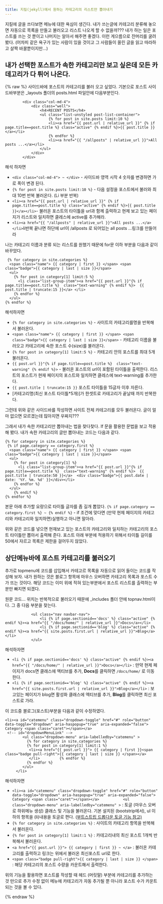 ```yaml
---
title: 지킬(jekyll)에서 원하는 카테고리의 리스트만 뽑아내기
---
```


지킬에 글을 쓰다보면 메뉴에 대한 욕심이 생긴다. 
내가 쓰는글에 카테고리 분류해 놓으면 자동으로 목록을 만들고 불러오고 리스트 나오게 할 수 없을까???
내가 하는 일은 포스트를 쓰는 것 뿐이고 나머지는 알아서 해주면 좋겠다. 이런 게으름으로 잔머리를 굴려 봤다. (어차피 같은 욕구가 있는 사람이 있을 것이고 그 사람들이 올린 글을 읽고 따라하고 살짝 바꿀뿐이지만...)

## 내가 선택한 포스트가 속한 카테고리만 보고 싶은데 모든 카데고리가 다 튀어 나온다. 
{% raw %}
사이드바에 포스트의 카테고리를 불러 오고 싶었다. 
기본으로 포스트 사이드바부분은 _layouts 폴더의 posts.html 파일안에 다음부분인다.  

```
        <div class="col-md-4">
            <div class="well">
                <h4>RECENT POSTS</h4>
                <ul class="list-unstyled post-list-container">
                    {% for post in site.posts limit:10 %}
                    <li><a href="{{ post.url | relative_url }}" {% if page.title==post.title %} class="active" {% endif %}>{{ post.title }}</a></li>
                    {% endfor %}
                    <li><a href="{{ "/allposts" | relative_url }}">All posts ...</a></li>
                </ul>
            </div>
        </div>
```

해석 하자면 
- `<div class="col-md-4"> ~ </div>` - 사이드바  영역 시작 4 숫자를 변경하면 가로 폭이 변경 된다. 
- `{% for post in site.posts limit:10 %}` -  다음 설정을 포스트에서 불러와 최대 10번 반복 불러온다. (Li 부분 반복)
- `<li><a href="{{ post.url | relative_url }}" {% if page.title==post.title %} class="active" {% endif %}>{{ post.title }}</a></li>`- 불러온 포스트의 타이틀을 url과 함께 출력하고 현제 보고 있는 페이지가 리스트와 일치하면 클레스에 active를 추가해라.
- `<li><a href="{{ "/allposts" | relative_url }}">All posts ...</a></li>`li반복 끝나면 하단에 url이 /allposts 로 되어있는  all posts …링크를 만들어라 

나는 카테고리 이름과 분류 되는 리스트를 원했기 때문에 for문 이하 부분을 다음과 같이 바꾸었다. 
```
 {% for category in site.categories %}
  <span class="name"> {{ category | first }} </span> <span class="badge">{{ category | last | size }}</span>
  <ul>
    {% for post in category[1] limit:5 %}
      <li class="list-group-item"><a href="{{ post.url }}"{% if page.title==post.title %}  class="text-warning" {% endif %}>  {{ post.title | truncate:15 }}</a> </li>
    {% endfor %}
  </ul>
{% endfor %}   
```
해석하자면 
- `{% for category in site.categories %}` - 사이트의 카테고리를명을 반복해서 불러온다. 
- `<span class="name"> {{ category | first }} </span> <span class="badge">{{ category | last | size }}</span>`  - 카테고리 이름을 불러오고 카테고리에 속한 포스트 수(size)를 불러온다. 
- `{% for post in category[1] limit:5 %}` - 카테고리 안의 포스트를 최대 5개불러온다.
- `{{ post.url }}"{% if page.title==post.title %}  class="text-warning" {% endif %}>` - 불러온 포스트의 url이 포함된 타이틀을 출력한다.  리스트의 포스트가 현재 페이지의 포스트와 일치하면 클레스에 text-warning를 추가한다. 
- `{{ post.title | truncate:15 }}` 포스트 타이틀을 15글자 이후 자른다. 
- [카테고리명(최신 포스트 타이틀*5개)]가 한셋트로 카테고리가 끝날때 까지 반복한다. 

그런데 위와 같은 사이드바를 작성하면 사이트 전체 카테고리를 모두 불러온다. 글이 얼마 없으면 모르겠는데 많아지면 우짜지???

그래서 내가 속한 카테고리만 뽑아내는 법을 찾다찾다. If 문을 활용한 문법을 보고 적용해 봤다. 
내가 속한 카테고리의 글만 뽑아내는 코드는 다음과 같다. 
```
{% for category in site.categories %}
 {% if page.category == category.first %}
  <span class="name"> {{ category | first }} </span> <span class="badge">{{ category | last | size }}</span>
  <ul>
    {% for post in category[1] %}
      <li class="list-group-item"><a href="{{ post.url }}"{% if page.title==post.title %}  class="text-warning" {% endif %}>  {{ post.title | truncate:50 }}</a>  <div class="badge">{{ post.date | date: '%Y. %m. %d' }}</div></li>
    {% endfor %}
  </ul>
    {% endif %}
{% endfor %}  
```
본문 아래 추가할 요량으로 타이틀 글자를 좀 길개 뽑았다.
`{% if page.category == category.first %} ~ {% endif %}` - if 조건에 맞다면 (만약 현제 페이지의 카테고리와 카테고리와 일치하면)실행하고 아니면 말아라. 

위와 같은 코드를 넣으면 현재보고 있는 포스트의 카테고리와 일치하는 카테고리의 포스트 타이틀만 뽑아서 출력해 준다.  포스트 아래 부분에 적용하기 위해서 타이틀 길이를 50에서 자르고 목록은 제한을 걸어두지 않았다.


## 상단메뉴바에 포스트 카테고리를 불러오기

추가로 topmenu에 코드를 삽입해서 카테고르 목록을 자동으로 읽어 들이는 코드를 작성해 보자. 내가 원하는 것은 블로그 항목에 마우스 오버하면 카테고리 목록과 포스트 수가 뜨는 것이다. 해당 코드는 이미 위에 적혀 있는부분에서 포스트 리스트를 출력하는 부분만 빠지면 되겠다. 

원문 코드... 위치는 반복적으로 불러오기 때문에 _includes 폴더 안에 topnav.html이다.  그 중 다음 부분을 찾는다. 
```
            <ul class="nav navbar-nav">
                <li {% if page.sectionid=='docs' %} class="active" {% endif %}><a href="{{ "/docs/home/" | relative_url }}">Docs</a></li>
                <li {% if page.sectionid=='blog' %} class="active" {% endif %}><a href="{{ site.posts.first.url | relative_url }}">Blog</a></li>
            </ul>
```
해석하자면 
- `<li {% if page.sectionid=='docs' %} class="active" {% endif %}><a href="{{ "/docs/home/" | relative_url }}">Docs</a></li>` : 만약 현제 페이지가 docs면 클래스에 엑티브를 추가, **Docs**를 클릭하면 `/docs/home/` 로 이동한다. 
- `<li {% if page.sectionid=='blog' %} class="active" {% endif %}><a href="{{ site.posts.first.url | relative_url }}">Blog</a></li>` : 보고있는 페이지가 blog면 활성화 클래스에 엑티브를 추가, **Blog**를 클릭하면 최신 포스트로 가라.


이 코드중 블로그(포스트)부분을 다음과 같이 수정하였다. 

```
<li><a id="catemenu" class="dropdown-toggle" href="#" role="button"  data-toggle="dropdown" aria-haspopup="true" aria-expanded="false"> Category <span class="caret"></span></a> 
 <!-- id="dropdownMenuLink" -->                 
        <ul class="dropdown-menu" aria-labelledby="catemenu" >
          {% for category in site.categories %}
          {% for post in category[1] limit:1 %}
           <li><a href="{{ post.url }}"> {{ category | first }}<span class="badge pull-right">{{ category | last | size }} </span></a> 
           </li>         {% endfor %}   
          {% endfor %}  
        </ul>
     </li>       
```
해석하자면
-   `<li><a id="catemenu" class="dropdown-toggle" href="#" role="button"  data-toggle="dropdown" aria-haspopup="true" aria-expanded="false"> Category <span class="caret"></span></a>           <ul class="dropdown-menu" aria-labelledby="catemenu" >` : 토글 (마우스 오버로 하위메뉴 생성) 클래스 및 기능을 불러온다. 기본 설치된 (bootstrip에서), ul 이하의 항목을 (li)내용을 토글로 편다. ([부트스트립 드롭다운 토글 기능 참고)](https://getbootstrap.com/docs/4.0/components/dropdowns/)  
- `{% for category in site.categories %}` : 사이트의 카테고리 항목을 반복해서 불러온다.
- `{% for post in category[1] limit:1 %}` : 카테고리내의 최신 포스트 1개씩 반복해서 불러온다. 
- `<a href="{{ post.url }}"> {{ category | first }} ~ </a>` : 불러온 카테고리를 출력하고 링크는 위에서 불러온 최신포스트 url로 한다. 
- `<span class="badge pull-right">{{ category | last | size }} </span>` : 해당 카테고리의 포스트 수량을 카운트해서 출력한다. 

위의 기능을 활용하면 포스트를 작성할 때 헤드 (머릿말) 부분에 카테고리를 추가하는 것 만으로 추가 수정 없이 메뉴에 카테고리가 자동 추가될 뿐 아니라 포스트 수가 카운트 되는 것을 볼 수 있다. 

{% endraw %}